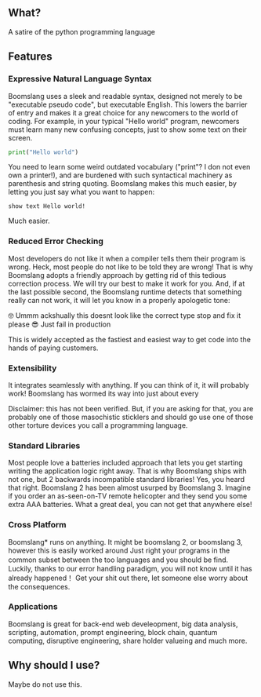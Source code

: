 ## What?

A satire of the python programming language


## Features

### Expressive Natural Language Syntax

Boomslang uses a sleek and readable syntax, designed not merely to be "executable pseudo code", but executable English.
This lowers the barrier of entry and makes it a great choice for any newcomers to the world of coding.
For example, in your typical "Hello world" program, newcomers must learn many new confusing concepts, just to show some text on their screen.
```python
print("Hello world")
```
You need to learn some weird outdated vocabulary ("print"? I don not even own a printer!), and are burdened with such syntactical machinery as parenthesis and string quoting. 
Boomslang makes this much easier, by letting you just say what you want to happen:
```
show text Hello world!
```
Much easier.

### Reduced Error Checking

Most developers do not like it when a compiler tells them their program is wrong.
Heck, most people do not like to be told they are wrong!
That is why Boomslang adopts a friendly approach by getting rid of this tedious correction process.
We will try our best to make it work for you.
And, if at the last possible second, the Boomslang runtime detects that something really can not work, it will let you know in a properly apologetic tone:

🤓 Ummm ackshually this doesnt look like the correct type stop and fix it please
😎 Just fail in production

This is widely accepted as the fastiest and easiest way to get code into the hands of paying customers.

### Extensibility

It integrates seamlessly with anything. If you can think of it, it will probably work!
Boomslang has wormed its way into just about every

Disclaimer: this has not been verified. But, if you are asking for that, you are probably one of those masochistic sticklers and should go use one of those other torture devices you call a programming language.


### Standard Libraries

Most people love a batteries included approach that lets you get starting writing the application logic right away.
That is why Boomslang ships with not one, but 2 backwards incompatible standard libraries!
Yes, you heard that right.
Boomslang 2 has been almost usurped by Boomslang 3.
Imagine if you order an as-seen-on-TV remote helicopter and they send you some extra AAA batteries.
What a great deal, you can not get that anywhere else!

### Cross Platform

Boomslang* runs on anything.
It might be boomslang 2, or boomslang 3, however this is easily worked around
Just right your programs in the common subset between the too languages and you should be find.　Luckily, thanks to our error handling paradigm, you will not know until it has already happened！
Get your shit out there, let someone else worry about the consequences.

### Applications 
Boomslang is great for back-end web develeopment, big data analysis, scripting, automation, prompt engineering, block chain, quantum computing, disruptive engineering, share holder valueing and much more.


## Why should I use?

Maybe do not use this.
